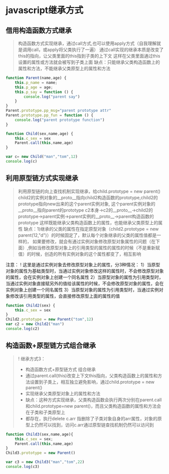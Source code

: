 # javascript继承方式
## 借用构造函数方式继承
>构造函数方式实现继承，通过call方式,也可以使用apply方式（自我理解就是调用call，或apply将父类执行了一遍）
通过call实现的继承本质是改变了this的指向，让父类里面的this指到子类的上下文
这样在父类里面通过this设置的属性或方法就会被写到子类上面
缺点：只能继承父类构造函数上的属性和方法，不能继承父类原型上的属性和方法
```js
function Parent(name,age) {
    this.p_name = name;
    this.p_age = age;
    this.p_say = function () {
        console.log("parent say")
    }
}
Parent.prototype.pp_msg="parent prototype attr"
Parent.prototype.pp_fun = function () {
    console.log("parent prototype function")
}

function Child(sex,name,age) {
    this.c_sex = sex
    Parent.call(this,name,age)
}

var c= new Child("man","tom",12)
console.log(c)
```
## 利用原型链方式实现继承
>利用原型链的向上查找机制实现继承，给child.prototype = new parent()
 child2的实例对象的__proto__指向child2构造函数的prototype,child2的prototype指向new出来的这个parent实例对象,
 这个parent实例对象的__proto__指向parent的prototype
 c2本身->c2的__proto__->child2的prototype->parent实例->parent实例的__proto__->parent构造函数的prototype
 这样既能继承父类构造函数上的属性，也能继承父类原型上的属性
  缺点：1)继承的父类的属性在指定原型对象（child2.prototype = new parent(12,"d")）的时候固定了，默认每个对象继承的父类的属性值都是一样的，
  如果要修改，就会有通过实例对象修改原型对象属性的问题（在下面）,例如当修改原型对象上的引用类型的属性的属性的时候（不是重新赋值）的时候，创造的所有实例对象的这个属性都变了，相互影响

  注意：
   ! 这里是通过实例对象去修改原型对象上的属性，分3种情况：
  1）当原型对象的属性为基础类型时，当通过实例对象修改这样的属性时，不会修改原型对象的属性，会在实例对象上创建一个同名属性
  2）当原型对象的属性为引用类型时，当通过实例对象直接赋另外的值给该属性的时候，不会修改原型对象的属性，会在实例对象上创建一个同名属性
  3）当原型对象的属性为引用类型时，当通过实例对象修改该引用类型的属性，会直接修改原型上面的属性的值

```js
function Child2(sex) {
    this.c_sex = sex
}
Child2.prototype = new Parent("tom",12)
var c2 = new Child2("man")
console.log(c2)
```

## 构造函数+原型链方式组合继承
>! 继承方式3：
>* 构造函数方式+原型链方式 组合继承
>* 通过parent.call(this)改变上下文this指向，父类构造函数上的属性和方法设置到子类上，相互独立避免影响，通过child.prototype = new parent()
>* 实现继承父类原型对象上的属性和方法
>* 缺点：这种方式实现继承，父类构造函数会执行两次分别在parent.call和child.prototype=new parent()，而且父类构造函数的属性和方法会在子类和子类原型上
>* 都存在，执行delete c.arr 指删除了子类对象自身的arr属性，对象的原型上仍然可以找到，访问c.arr通过原型链查找机制仍然可以访问到

```js
function Child3(sex,name,age){
    this.c_sex = sex;
    Parent.call(this,name,age)
}
Child3.prototype = new Parent()

var c3 = new Child3("man","tom",22)
console.log(c3)
```

